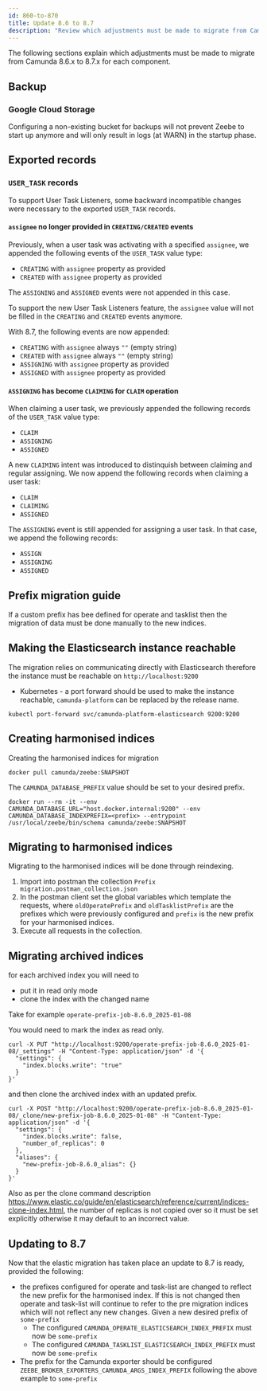 ```yaml
---
id: 860-to-870
title: Update 8.6 to 8.7
description: "Review which adjustments must be made to migrate from Camunda 8.6.x to Camunda 8.7.0."
---
```


The following sections explain which adjustments must be made to migrate from Camunda 8.6.x to 8.7.x for each component.

## Backup

### Google Cloud Storage

Configuring a non-existing bucket for backups will not prevent Zeebe to start up anymore and will only result
in logs (at WARN) in the startup phase.

## Exported records

### `USER_TASK` records

To support User Task Listeners, some backward incompatible changes were necessary to the exported `USER_TASK` records.

#### `assignee` no longer provided in `CREATING/CREATED` events

Previously, when a user task was activating with a specified `assignee`,
we appended the following events of the `USER_TASK` value type:

- `CREATING` with `assignee` property as provided
- `CREATED` with `assignee` property as provided

The `ASSIGNING` and `ASSIGNED` events were not appended in this case.

To support the new User Task Listeners feature, the `assignee` value will not be filled in the `CREATING` and `CREATED` events anymore.

With 8.7, the following events are now appended:

- `CREATING` with `assignee` always `""` (empty string)
- `CREATED` with `assignee` always `""` (empty string)
- `ASSIGNING` with `assignee` property as provided
- `ASSIGNED` with `assignee` property as provided

#### `ASSIGNING` has become `CLAIMING` for `CLAIM` operation

When claiming a user task, we previously appended the following records of the `USER_TASK` value type:

- `CLAIM`
- `ASSIGNING`
- `ASSIGNED`

A new `CLAIMING` intent was introduced to distinquish between claiming and regular assigning.
We now append the following records when claiming a user task:

- `CLAIM`
- `CLAIMING`
- `ASSIGNED`

The `ASSIGNING` event is still appended for assigning a user task.
In that case, we append the following records:

- `ASSIGN`
- `ASSIGNING`
- `ASSIGNED`

## Prefix migration guide

If a custom prefix has bee defined for operate and tasklist then the migration of
data must be done manually to the new indices.

## Making the Elasticsearch instance reachable

The migration relies on communicating directly with Elasticsearch therefore the instance must be reachable on `http://localhost:9200`

- Kubernetes - a port forward should be used to make the instance reachable, `camunda-platform` can be replaced by the release name.

```shell
kubectl port-forward svc/camunda-platform-elasticsearch 9200:9200
```

## Creating harmonised indices

Creating the harmonised indices for migration

```shell
docker pull camunda/zeebe:SNAPSHOT
```

The `CAMUNDA_DATABASE_PREFIX` value should be set to your desired prefix.

```shell
docker run --rm -it --env CAMUNDA_DATABASE_URL="host.docker.internal:9200" --env CAMUNDA_DATABASE_INDEXPREFIX=<prefix> --entrypoint /usr/local/zeebe/bin/schema camunda/zeebe:SNAPSHOT
```

## Migrating to harmonised indices

Migrating to the harmonised indices will be done through reindexing.

1. Import into postman the collection `Prefix migration.postman_collection.json`
2. In the postman client set the global variables which template the requests, where `oldOperatePrefix` and `oldTasklistPrefix` are the prefixes which were previously configured and `prefix` is the new prefix for your harmonised indices.
3. Execute all requests in the collection.

## Migrating archived indices

for each archived index you will need to

- put it in read only mode
- clone the index with the changed name

Take for example `operate-prefix-job-8.6.0_2025-01-08`

You would need to mark the index as read only.

```shell
curl -X PUT "http://localhost:9200/operate-prefix-job-8.6.0_2025-01-08/_settings" -H "Content-Type: application/json" -d '{
  "settings": {
    "index.blocks.write": "true"
  }
}'
```

and then clone the archived index with an updated prefix.

```shell
curl -X POST "http://localhost:9200/operate-prefix-job-8.6.0_2025-01-08/_clone/new-prefix-job-8.6.0_2025-01-08" -H "Content-Type: application/json" -d '{
  "settings": {
    "index.blocks.write": false,
    "number_of_replicas": 0
  },
  "aliases": {
    "new-prefix-job-8.6.0_alias": {}
  }
}'

```

Also as per the clone command description https://www.elastic.co/guide/en/elasticsearch/reference/current/indices-clone-index.html, the number of replicas is not copied over so it must be set explicitly otherwise it may default to an incorrect value.

## Updating to 8.7

Now that the elastic migration has taken place an update to 8.7 is ready, provided the following:

- the prefixes configured for operate and task-list are changed to reflect the new prefix for the harmonised index. If this is not changed then operate and task-list will continue to refer to the pre migration indices which will not reflect any new changes. Given a new desired prefix of `some-prefix`
  - The configured `CAMUNDA_OPERATE_ELASTICSEARCH_INDEX_PREFIX` must now be `some-prefix`
  - The configured `CAMUNDA_TASKLIST_ELASTICSEARCH_INDEX_PREFIX` must now be `some-prefix`
- The prefix for the Camunda exporter should be configured `ZEEBE_BROKER_EXPORTERS_CAMUNDA_ARGS_INDEX_PREFIX` following the above example to `some-prefix`
